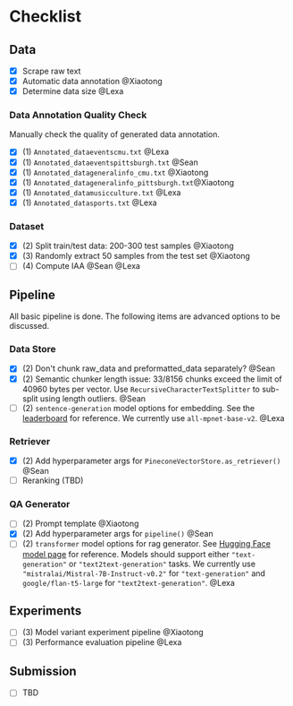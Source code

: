 # Checklist

## Data

* [X]  Scrape raw text
* [X]  Automatic data annotation @Xiaotong
* [X]  Determine data size @Lexa

### Data Annotation Quality Check

Manually check the quality of generated data annotation.

* [X]  (1) `Annotated_dataeventscmu.txt` @Lexa
* [X]  (1) `Annotated_dataeventspittsburgh.txt` @Sean
* [X]  (1) `Annotated_datageneralinfo_cmu.txt` @Xiaotong
* [X]  (1) `Annotated_datageneralinfo_pittsburgh.txt`@Xiaotong
* [X]  (1) `Annotated_datamusicculture.txt` @Lexa
* [X]  (1) `Annotated_datasports.txt` @Lexa

### Dataset
* [X]  (2) Split train/test data: 200-300 test samples  @Xiaotong
* [X]  (3) Randomly extract 50 samples from the test set  @Xiaotong
* [ ]  (4) Compute IAA  @Sean @Lexa

## Pipeline

All basic pipeline is done. The following items are advanced options to be discussed.

### Data Store

* [X]  (2) Don't chunk raw_data and preformatted_data separately?  @Sean
* [X]  (2) Semantic chunker length issue: 33/8156 chunks exceed the limit of 40960 bytes per vector. Use `RecursiveCharacterTextSplitter` to sub-split using length outliers.  @Sean
* [ ]  (2) `sentence-generation` model options for embedding. See the [leaderboard](https://sbert.net/docs/sentence_transformer/pretrained_models.html) for reference. We currently use `all-mpnet-base-v2`.  @Lexa

### Retriever

* [X]  (2) Add hyperparameter args for `PineconeVectorStore.as_retriever()`  @Sean
* [ ]  Reranking (TBD)

### QA Generator

* [ ]  (2) Prompt template  @Xiaotong
* [X]  (2) Add hyperparameter args for `pipeline()`  @Sean
* [ ]  (2) `transformer` model options for rag generator. See [Hugging Face model page](https://huggingface.co/models) for reference. Models should support either `"text-generation"` or `"text2text-generation"` tasks. We currently use `"mistralai/Mistral-7B-Instruct-v0.2"` for `"text-generation"` and `google/flan-t5-large` for `"text2text-generation"`.   @Lexa

## Experiments

* [ ]  (3) Model variant experiment pipeline  @Xiaotong
* [ ]  (3) Performance evaluation pipeline  @Lexa

## Submission

* [ ]  TBD
